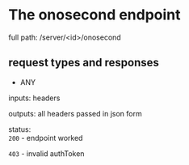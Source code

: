 # The onosecond endpoint

full path: /server/<id\>/onosecond

## request types and responses

- ANY

inputs:     headers

outputs:    all headers passed in json form

status:     
`200` - endpoint worked

`403` - invalid authToken
